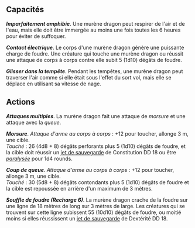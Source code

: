 ## Capacités
_**Imparfaitement amphibie**_. Une murène dragon peut respirer de l'air et de l'eau, mais elle doit être immergée au moins une fois toutes les 6 heures pour éviter de suffoquer.

_**Contact électrique**_. Le corps d'une murène dragon génère une puissante charge de foudre. Une créature qui touche une murène dragon ou réussit une attaque de corps à corps contre elle subit 5 (1d10) dégâts de foudre.

_**Glisser dans la tempête**_. Pendant les tempêtes, une murène dragon peut traverser l'air comme si elle était sous l'effet du sort vol, mais elle se déplace en utilisant sa vitesse de nage.

## Actions
_**Attaques multiples**_. La murène dragon fait une attaque de _morsure_ et une attaque avec la _queue_.

_**Morsure**_. _Attaque d'arme au corps à corps_ : +12 pour toucher, allonge 3 m, une cible.  
_Touché_ : 26 (4d8 + 8) dégâts perforants plus 5 (1d10) dégâts de foudre, et la cible doit réussir un [jet de sauvegarde](/utiliser-les-caracteristiques/#jets-de-sauvegarde) de Constitution DD 18 ou être [_paralysée_](/gerer-la-sante-du-personnage/#paralyse) pour 1d4 rounds.

_**Coup de queue**_. _Attaque d'arme au corps à corps_ : +12 pour toucher, allonge 3 m, une cible.  
_Touché_ : 30 (5d8 + 8) dégâts contondants plus 5 (1d10) dégâts de foudre et la cible est repoussée en arrière d'un maximum de 3 mètres.

_**Souffle de foudre (Recharge 6)**_. La murène dragon crache de la foudre sur une ligne de 18 mètres de long sur 3 mètres de large. Les créatures qui se trouvent sur cette ligne subissent 55 (10d10) dégâts de foudre, ou moitié moins si elles réussissent un [jet de sauvegarde](/utiliser-les-caracteristiques/#jets-de-sauvegarde) de Dextérité DD 18.
